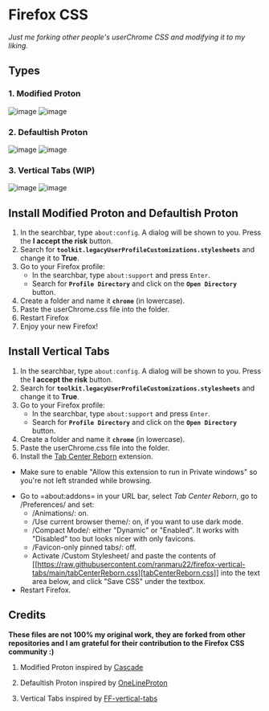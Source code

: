 # Firefox CSS
_Just me forking other people's userChrome CSS and modifying it to my liking._

## Types

### 1. Modified Proton
![image](https://user-images.githubusercontent.com/72144072/136144170-929ab3a9-631a-4c26-9e27-e197731a3a79.png)
![image](https://user-images.githubusercontent.com/72144072/136144182-64bad7e3-1e73-4276-9fed-0986dca2d7fc.png)

### 2. Defaultish Proton 
![image](https://user-images.githubusercontent.com/72144072/136144226-c0794cf3-5210-4d74-9746-69fae39b4230.png)
![image](https://user-images.githubusercontent.com/72144072/136144234-acc65654-cead-45b7-8cdb-46fbdb722d9a.png)

### 3. Vertical Tabs (WIP)
![image](https://user-images.githubusercontent.com/72144072/136144272-d5d30a27-e7c6-44c0-abec-f53f9277a85e.png)
![image](https://user-images.githubusercontent.com/72144072/136144289-c678fd9f-d72d-4cc1-9d41-8ce7de9342c7.png)


## Install Modified Proton and Defaultish Proton

1. In the searchbar, type `about:config`. A dialog will be shown to you. Press the **I accept the risk** button.
2. Search for **`toolkit.legacyUserProfileCustomizations.stylesheets`** and change it to **True**.
3. Go to your Firefox profile:
   + In the searchbar, type `about:support` and press `Enter`.
   + Search for **`Profile Directory`** and click on the **`Open Directory`** button.
4. Create a folder and name it **`chrome`** (in lowercase).
5. Paste the userChrome.css file into the folder.
6. Restart Firefox
7. Enjoy your new Firefox!

## Install Vertical Tabs

1. In the searchbar, type `about:config`. A dialog will be shown to you. Press the **I accept the risk** button.
2. Search for **`toolkit.legacyUserProfileCustomizations.stylesheets`** and change it to **True**.
3. Go to your Firefox profile:
   + In the searchbar, type `about:support` and press `Enter`.
   + Search for **`Profile Directory`** and click on the **`Open Directory`** button.
4. Create a folder and name it **`chrome`** (in lowercase).
5. Paste the userChrome.css file into the folder.
6. Install the [Tab Center Reborn](https://addons.mozilla.org/en-US/firefox/addon/tabcenter-reborn/) extension.
  + Make sure to enable "Allow this extension to run in Private windows" so you're not left stranded while browsing.
- Go to =about:addons= in your URL bar, select _Tab Center Reborn_, go to /Preferences/ and set:
  + /Animations/: on.
  + /Use current browser theme/: on, if you want to use dark mode.
  + /Compact Mode/: either "Dynamic" or "Enabled". It works with "Disabled" too but looks nicer with only favicons.
  + /Favicon-only pinned tabs/: off.
  + Activate /Custom Stylesheet/ and paste the contents of [[https://raw.githubusercontent.com/ranmaru22/firefox-vertical-tabs/main/tabCenterReborn.css][tabCenterReborn.css]] into the text area below, and click "Save CSS" under the textbox.
- Restart Firefox.

## Credits

<b>These files are not 100% my original work, they are forked from other repositories and I am grateful for their contribution to the Firefox CSS community :)</b>

1. Modified Proton inspired by [Cascade](https://github.com/andreasgrafen/cascade) 

2. Defaultish Proton inspired by [OneLineProton](https://github.com/lr-tech/OnelineProton)

3. Vertical Tabs inspired by [FF-vertical-tabs](https://git.sr.ht/~ranmaru/ff-vertical-tabs)
